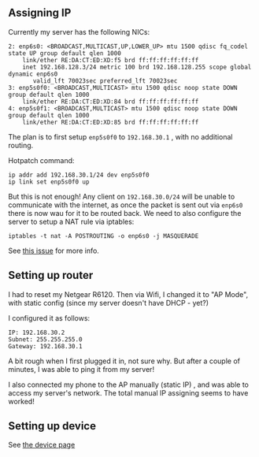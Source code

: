 ## Assigning IP

Currently my server has the following NICs:

```
2: enp6s0: <BROADCAST,MULTICAST,UP,LOWER_UP> mtu 1500 qdisc fq_codel state UP group default qlen 1000
    link/ether RE:DA:CT:ED:XD:f5 brd ff:ff:ff:ff:ff:ff
    inet 192.168.128.3/24 metric 100 brd 192.168.128.255 scope global dynamic enp6s0
       valid_lft 70023sec preferred_lft 70023sec
3: enp5s0f0: <BROADCAST,MULTICAST> mtu 1500 qdisc noop state DOWN group default qlen 1000
    link/ether RE:DA:CT:ED:XD:84 brd ff:ff:ff:ff:ff:ff
4: enp5s0f1: <BROADCAST,MULTICAST> mtu 1500 qdisc noop state DOWN group default qlen 1000
    link/ether RE:DA:CT:ED:XD:85 brd ff:ff:ff:ff:ff:ff
```

The plan is to first setup `enp5s0f0` to `192.168.30.1` , with no additional routing.

Hotpatch command:

```
ip addr add 192.168.30.1/24 dev enp5s0f0
ip link set enp5s0f0 up
```

But this is not enough! Any client on `192.168.30.0/24` will be unable to communicate with the internet, as once the packet is sent out via `enp6s0` there is now wau for it to be routed back. We need to also configure the server to setup a NAT rule via iptables:

```
iptables -t nat -A POSTROUTING -o enp6s0 -j MASQUERADE
```

See [this issue](https://github.com/ckcr4lyf/home-network/issues/1) for more info.


## Setting up router

I had to reset my Netgear R6120. Then via Wifi, I changed it to "AP Mode", with static config (since my server doesn't have DHCP - yet?)

I configured it as follows:

```
IP: 192.168.30.2
Subnet: 255.255.255.0
Gateway: 192.168.30.1
```

A bit rough when I first plugged it in, not sure why. But after a couple of minutes, I was able to ping it from my server!

I also connected my phone to the AP manually (static IP) , and was able to access my server's network. The total manual IP assigning seems to have worked!


## Setting up device

See [the device page](./device.md)